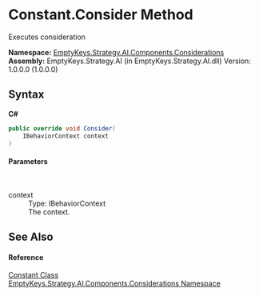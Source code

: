 # Constant.Consider Method 
 

Executes consideration

**Namespace:**&nbsp;<a href="N_EmptyKeys_Strategy_AI_Components_Considerations">EmptyKeys.Strategy.AI.Components.Considerations</a><br />**Assembly:**&nbsp;EmptyKeys.Strategy.AI (in EmptyKeys.Strategy.AI.dll) Version: 1.0.0.0 (1.0.0.0)

## Syntax

**C#**<br />
``` C#
public override void Consider(
	IBehaviorContext context
)
```


#### Parameters
&nbsp;<dl><dt>context</dt><dd>Type: IBehaviorContext<br />The context.</dd></dl>

## See Also


#### Reference
<a href="T_EmptyKeys_Strategy_AI_Components_Considerations_Constant">Constant Class</a><br /><a href="N_EmptyKeys_Strategy_AI_Components_Considerations">EmptyKeys.Strategy.AI.Components.Considerations Namespace</a><br />